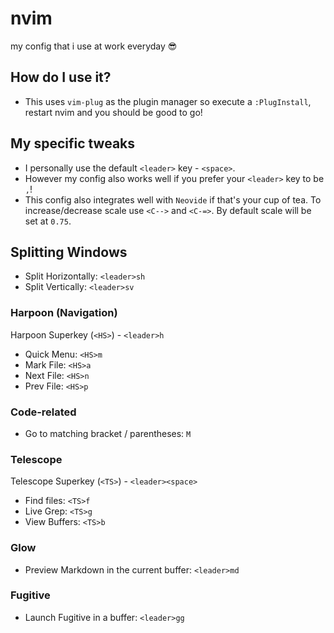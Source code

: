 # nvim
my config that i use at work everyday 😎

## How do I use it?
- This uses `vim-plug` as the plugin manager so execute a `:PlugInstall`, restart nvim and you should be good to go!

## My specific tweaks
- I personally use the default `<leader>` key - `<space>`.
- However my config also works well if you prefer your `<leader>` key to be `,`!
- This config also integrates well with `Neovide` if that's your cup of tea. To increase/decrease scale use `<C-->` and `<C-=>`. By default scale will be set at `0.75`.

## Splitting Windows
- Split Horizontally: `<leader>sh`
- Split Vertically: `<leader>sv`

### Harpoon (Navigation)
Harpoon Superkey (`<HS>`) - `<leader>h`
- Quick Menu: `<HS>m`
- Mark File: `<HS>a`
- Next File: `<HS>n`
- Prev File: `<HS>p`

### Code-related
- Go to matching bracket / parentheses: `M`

### Telescope
Telescope Superkey (`<TS>`) - `<leader><space>`
- Find files: `<TS>f`
- Live Grep: `<TS>g`
- View Buffers: `<TS>b`

### Glow
- Preview Markdown in the current buffer: `<leader>md`

### Fugitive 
- Launch Fugitive in a buffer: `<leader>gg`
